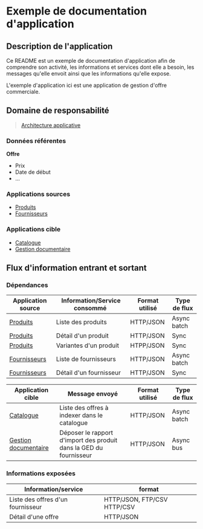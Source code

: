 # Exemple de documentation d'application
## Description de l'application

Ce README est un exemple de documentation d'application afin de comprendre son activité, les informations et services dont elle a besoin, les messages qu'elle envoit ainsi que les informations qu'elle expose.

L'exemple d'application ici est une application de gestion d'offre commerciale. 

## Domaine de responsabilité

> [Architecture applicative](./architecture)

### Données référentes

**Offre**
* Prix
* Date de début
* ...

### Applications sources
* [Produits]
* [Fournisseurs]

[Produits]: https://github.com/CYYG/simple-archi-readme/exemple_app_produits
[Fournisseurs]: https://github.com/CYYG/simple-archi-readme

### Applications cible
* [Catalogue]
* [Gestion documentaire]

[Catalogue]: https://github.com/CYYG/simple-archi-readme
[Gestion documentaire]: https://github.com/CYYG/simple-archi-readme

## Flux d'information entrant et sortant

### Dépendances
Application source | Information/Service consommé | Format utilisé | Type de flux
--- | --- | --- | ---
[Produits] | Liste des produits | HTTP/JSON | Async batch
[Produits] | Détail d'un produit | HTTP/JSON | Sync
[Produits] | Variantes d'un produit | HTPP/JSON | Sync
[Fournisseurs] | Liste de fournisseurs | HTTP/JSON | Async batch
[Fournisseurs] | Détail d'un fournisseur | HTTP/JSON | Sync

Application cible | Message envoyé | Format utilisé | Type de flux
--- | --- | --- | ---
[Catalogue] | Liste des offres à indexer dans le catalogue | HTTP/JSON | Async batch
[Gestion documentaire] | Déposer le rapport d'import des produit dans la GED du fournisseur | HTTP/JSON | Async bus


### Informations exposées
Information/service | format
--- | --- 
Liste des offres d'un fournisseur | HTTP/JSON, FTP/CSV HTTP/CSV
Détail d'une offre | HTTP/JSON